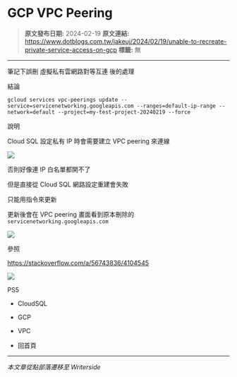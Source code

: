 # GCP VPC Peering

> **原文發布日期:** 2024-02-19
> **原文連結:** https://www.dotblogs.com.tw/jakeuj/2024/02/19/unable-to-recreate-private-service-access-on-gcp
> **標籤:** 無

---

筆記下誤刪 虛擬私有雲網路對等互連 後的處理

結論

```
gcloud services vpc-peerings update --service=servicenetworking.googleapis.com --ranges=default-ip-range --network=default --project=my-test-project-20240219 --force
```

說明

Cloud SQL 設定私有 IP 時會需要建立 VPC peering 來連線

![](https://dotblogsfile.blob.core.windows.net/user/小小朱/ea03c786-6f71-46c4-8c78-e0c7d6d6269c/1708311279.png.png)

否則好像連 IP 白名單都開不了

但是直接從 Cloud SQL 網路設定重建會失敗

只能用指令來更新

更新後會在 VPC peering 畫面看到原本刪除的 `servicenetworking.googleapis.com`

![](https://dotblogsfile.blob.core.windows.net/user/小小朱/ea03c786-6f71-46c4-8c78-e0c7d6d6269c/1708314114.png.png)

參照

https://stackoverflow.com/a/56743836/4104545

![](https://card.psnprofiles.com/1/jakeuj.png)

PS5

* CloudSQL
* GCP
* VPC

* 回首頁

---

*本文章從點部落遷移至 Writerside*
